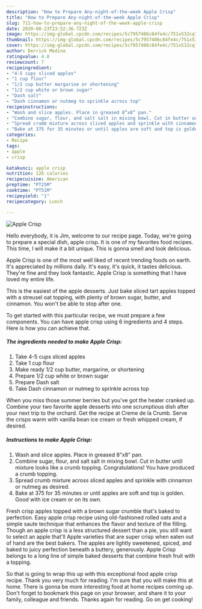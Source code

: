 ```yaml
---
description: "How to Prepare Any-night-of-the-week Apple Crisp"
title: "How to Prepare Any-night-of-the-week Apple Crisp"
slug: 711-how-to-prepare-any-night-of-the-week-apple-crisp
date: 2020-08-23T23:52:36.723Z
image: https://img-global.cpcdn.com/recipes/5c7957486c84fe4c/751x532cq70/apple-crisp-recipe-main-photo.jpg
thumbnail: https://img-global.cpcdn.com/recipes/5c7957486c84fe4c/751x532cq70/apple-crisp-recipe-main-photo.jpg
cover: https://img-global.cpcdn.com/recipes/5c7957486c84fe4c/751x532cq70/apple-crisp-recipe-main-photo.jpg
author: Derrick Medina
ratingvalue: 4.8
reviewcount: 7
recipeingredient:
- "4-5 cups sliced apples"
- "1 cup flour"
- "1/2 cup butter margarine or shortening"
- "1/2 cup white or brown sugar"
- "Dash salt"
- "Dash cinnamon or nutmeg to sprinkle across top"
recipeinstructions:
- "Wash and slice apples. Place in greased 8”x8” pan."
- "Combine sugar, flour, and salt salt in mixing bowl. Cut in butter until mixture looks like a crumb topping. Congratulations! You have produced a crumb topping."
- "Spread crumb mixture across sliced apples and sprinkle with cinnamon or nutmeg as desired."
- "Bake at 375 for 35 minutes or until apples are soft and top is golden. Good with ice cream or on its own."
categories:
- Recipe
tags:
- apple
- crisp

katakunci: apple crisp 
nutrition: 126 calories
recipecuisine: American
preptime: "PT25M"
cooktime: "PT51M"
recipeyield: "1"
recipecategory: Lunch

---
```



![Apple Crisp](https://img-global.cpcdn.com/recipes/5c7957486c84fe4c/751x532cq70/apple-crisp-recipe-main-photo.jpg)

Hello everybody, it is Jim, welcome to our recipe page. Today, we're going to prepare a special dish, apple crisp. It is one of my favorites food recipes. This time, I will make it a bit unique. This is gonna smell and look delicious.

Apple Crisp is one of the most well liked of recent trending foods on earth. It's appreciated by millions daily. It's easy, it's quick, it tastes delicious. They're fine and they look fantastic. Apple Crisp is something that I have loved my entire life.

This is the easiest of the apple desserts. Just bake sliced tart apples topped with a streusel oat topping, with plenty of brown sugar, butter, and cinnamon. You won&#39;t be able to stop after one.


To get started with this particular recipe, we must prepare a few components. You can have apple crisp using 6 ingredients and 4 steps. Here is how you can achieve that.

<!--inarticleads1-->

##### The ingredients needed to make Apple Crisp:

1. Take 4-5 cups sliced apples
1. Take 1 cup flour
1. Make ready 1/2 cup butter, margarine, or shortening
1. Prepare 1/2 cup white or brown sugar
1. Prepare Dash salt
1. Take Dash cinnamon or nutmeg to sprinkle across top


When you miss those summer berries but you&#39;ve got the heater cranked up. Combine your two favorite apple desserts into one scrumptious dish after your next trip to the orchard. Get the recipe at Creme de la Crumb. Serve the crisps warm with vanilla bean ice cream or fresh whipped cream, if desired. 

<!--inarticleads2-->

##### Instructions to make Apple Crisp:

1. Wash and slice apples. Place in greased 8”x8” pan.
1. Combine sugar, flour, and salt salt in mixing bowl. Cut in butter until mixture looks like a crumb topping. Congratulations! You have produced a crumb topping.
1. Spread crumb mixture across sliced apples and sprinkle with cinnamon or nutmeg as desired.
1. Bake at 375 for 35 minutes or until apples are soft and top is golden. Good with ice cream or on its own.


Fresh crisp apples topped with a brown sugar crumble that&#39;s baked to perfection. Easy apple crisp recipe using old-fashioned rolled oats and a simple saute technique that enhances the flavor and texture of the filling. Though an apple crisp is a less structured dessert than a pie, you still want to select an apple that&#39;ll Apple varieties that are super crisp when eaten out of hand are the best bakers. The apples are lightly sweetened, spiced, and baked to juicy perfection beneath a buttery, generously. Apple Crisp belongs to a long line of simple baked desserts that combine fresh fruit with a topping. 

So that is going to wrap this up with this exceptional food apple crisp recipe. Thank you very much for reading. I'm sure that you will make this at home. There is gonna be more interesting food at home recipes coming up. Don't forget to bookmark this page on your browser, and share it to your family, colleague and friends. Thanks again for reading. Go on get cooking!

